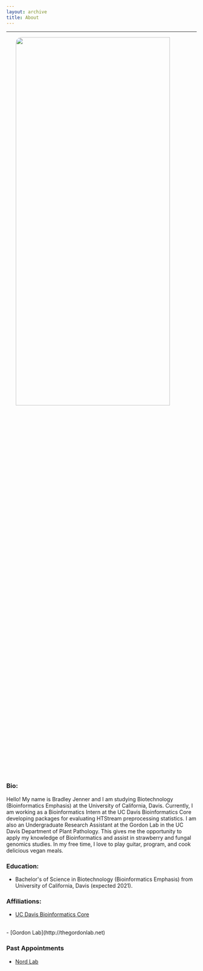 ```yaml
---
layout: archive
title: About
---
```

---

<img src="about.jpg?raw=true" style="width: 90%; height: 50%; margin-left: 5%; border-radius: 15px;"/>

### Bio:
Hello! My name is Bradley Jenner and I am studying Biotechnology (Bioinformatics Emphasis) at the University of California, Davis. Currently, I am working as a Bioinformatics Intern at the UC Davis Bioinformatics Core developing packages for evaluating HTStream preprocessing statistics. I am also an Undergraduate Research Assistant at the Gordon Lab in the UC Davis Department of Plant Pathology. This gives me the opportunity to apply my knowledge of Bioinformatics and assist in strawberry and fungal genomics studies. In my free time, I love to play guitar, program, and cook delicious vegan meals.

### Education:
- Bachelor's of Science in Biotechnology (Bioinformatics Emphasis) from University of California, Davis (expected 2021).

 
### Affiliations:
- [UC Davis Bioinformatics Core](https://bioinformatics.ucdavis.edu)
<br>
- [Gordon Lab](http://thegordonlab.net)
<br>

### Past Appointments
- [Nord Lab](https://nordlab.faculty.ucdavis.edu)

